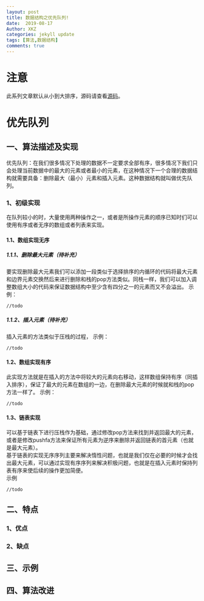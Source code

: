 ```yaml
---
layout: post
title: 数据结构之优先队列!
date:  2019-08-17
Author: XKZ
categories: jekyll update
tags: [算法,数据结构]
comments: true
---
```

# 注意
此系列文章默认从小到大排序，源码请查看[源码](https://github.com/xukaizhong188/leetcode "源码")。
# 优先队列
## 一、算法描述及实现
优先队列：在我们很多情况下处理的数据不一定要求全部有序，很多情况下我们只会处理当前数据中的最大的元素或者最小的元素，在这种情况下一个合理的数据结构就需要具备：删除最大（最小）元素和插入元素。这种数据结构就叫做优先队列。
### 1、初级实现
在队列较小的时，大量使用两种操作之一，或者是所操作元素的顺序已知时们可以使用有序或者无序的数组或者列表来实现。
#### 1.1、数组实现无序
##### 1.1.1、删除最大元素（待补充）
要实现删除最大元素我们可以添加一段类似于选择排序的内循环的代码将最大元素和边界元素交换然后来进行删除和栈的pop方法类似。同栈一样，我们可以加入调整数组大小的代码来保证数据结构中至少含有四分之一的元素而又不会溢出。
示例：

    //todo
##### 1.1.2、插入元素（待补充）
插入元素的方法类似于压栈的过程，
示例：

    //todo
#### 1.2、数组实现有序
此实现方法就是在插入的方法中将较大的元素向右移动，这样数组保持有序（同插入排序），保证了最大的元素在数组的一边，在删除最大元素的时候就和栈的pop方法一样了。
示例：

    //todo
    
#### 1.3、链表实现
可以基于链表下进行压栈作为基础，通过修改pop方法来找到并返回最大的元素，或者是修改pushfa方法来保证所有元素为逆序来删除并返回链表的首元素（也就是最大元素）。      
基于链表的实现无序序列主要来解决惰性问题，也就是我们仅在必要的时候才会找出最大元素，可以通过实现有序序列来解决积极问题，也就是在插入元素时保持列表有序来使后续的操作更加简便。     
示例

    //todo
## 二、特点
### 1、优点
### 2、缺点
## 三、示例
## 四、算法改进
